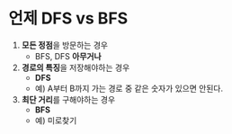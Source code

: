 # 언제 DFS vs BFS

1. **모든 정점**을 방문하는 경우
   - BFS, DFS **아무거나**
2. **경로의 특징**을 저장해야하는 경우
   - **DFS**
   - 예) A부터 B까지 가는 경로 중 같은 숫자가 있으면 안된다.
3. **최단 거리**를 구해야하는 경우
   - **BFS**
   - 예) 미로찾기



